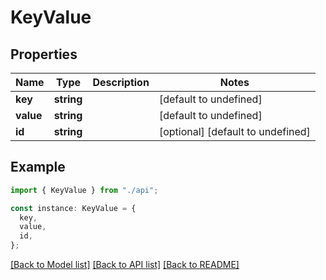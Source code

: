 # KeyValue

## Properties

| Name      | Type       | Description | Notes                             |
| --------- | ---------- | ----------- | --------------------------------- |
| **key**   | **string** |             | [default to undefined]            |
| **value** | **string** |             | [default to undefined]            |
| **id**    | **string** |             | [optional] [default to undefined] |

## Example

```typescript
import { KeyValue } from "./api";

const instance: KeyValue = {
  key,
  value,
  id,
};
```

[[Back to Model list]](../README.md#documentation-for-models) [[Back to API list]](../README.md#documentation-for-api-endpoints) [[Back to README]](../README.md)

